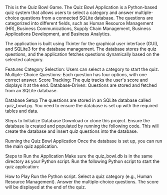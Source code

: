 This is the Quiz Bowl Game. 
The Quiz Bowl Application is a Python-based quiz system that allows users to select a category and answer multiple-choice questions from a connected SQLite database. The questions are categorized into different fields, such as Human Resource Management (HR), Business Communications, Supply Chain Management, Business Applications Development, and Business Analytics.

The application is built using Tkinter for the graphical user interface (GUI), and SQLite3 for the database management. The database stores the quiz questions, and the application fetches questions dynamically based on the selected category.

Features
Category Selection: Users can select a category to start the quiz.
Multiple-Choice Questions: Each question has four options, with one correct answer.
Score Tracking: The quiz tracks the user's score and displays it at the end.
Database-Driven: Questions are stored and fetched from an SQLite database.

Database Setup
The questions are stored in an SQLite database called quiz_bowl.py. You need to ensure the database is set up with the required tables and data.

Steps to Initialize Database
Download or clone this project.
Ensure the database is created and populated by running the following code. This will create the database and insert quiz questions into the database.

Running the Quiz Bowl Application
Once the database is set up, you can run the main quiz application.

Steps to Run the Application
Make sure the quiz_bowl.db is in the same directory as your Python script.
Run the following Python script to start the quiz application:

How to Play
Run the Python script.
Select a quiz category (e.g., Human Resource Management).
Answer the multiple-choice questions.
The score will be displayed at the end of the quiz.

